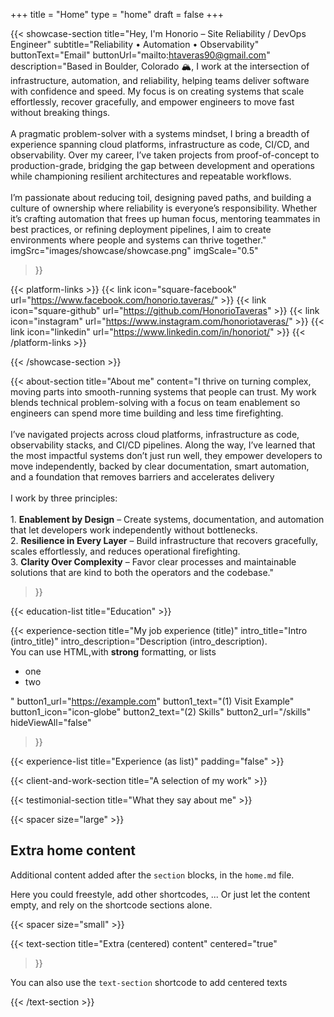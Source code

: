 +++
title =  "Home"
type = "home"
draft = false
+++


{{< showcase-section
    title="Hey, I'm Honorio – Site Reliability / DevOps Engineer"
    subtitle="Reliability • Automation • Observability"
    buttonText="Email"
    buttonUrl="mailto:htaveras90@gmail.com"
    description="Based in Boulder, Colorado 🏔️, I work at the intersection of infrastructure, automation, and reliability, helping teams deliver software with confidence and speed. My focus is on creating systems that scale effortlessly, recover gracefully, and empower engineers to move fast without breaking things.<br/><br/>A pragmatic problem-solver with a systems mindset, I bring a breadth of experience spanning cloud platforms, infrastructure as code, CI/CD, and observability. Over my career, I’ve taken projects from proof-of-concept to production-grade, bridging the gap between development and operations while championing resilient architectures and repeatable workflows.<br/><br/>I’m passionate about reducing toil, designing paved paths, and building a culture of ownership where reliability is everyone’s responsibility. Whether it’s crafting automation that frees up human focus, mentoring teammates in best practices, or refining deployment pipelines, I aim to create environments where people and systems can thrive together."
    imgSrc="images/showcase/showcase.png"
    imgScale="0.5"
 >}}

{{< platform-links >}}
    {{< link icon="square-facebook" url="https://www.facebook.com/honorio.taveras/" >}}
    {{< link icon="square-github" url="https://github.com/HonorioTaveras" >}}
    {{< link icon="instagram" url="https://www.instagram.com/honoriotaveras/" >}}
    {{< link icon="linkedin" url="https://www.linkedin.com/in/honoriot/" >}}
{{< /platform-links >}}

{{< /showcase-section >}}

{{< about-section
    title="About me"
    content="I thrive on turning complex, moving parts into smooth-running systems that people can trust. My work blends technical problem-solving with a focus on team enablement so engineers can spend more time building and less time firefighting.<br/><br/>I’ve navigated projects across cloud platforms, infrastructure as code, observability stacks, and CI/CD pipelines. Along the way, I’ve learned that the most impactful systems don’t just run well, they empower developers to move independently, backed by clear documentation, smart automation, and a foundation that removes barriers and accelerates delivery<br/><br/>I work by three principles:<br/><br/>1. <strong>Enablement by Design</strong> – Create systems, documentation, and automation that let developers work independently without bottlenecks.<br/>2. <strong>Resilience in Every Layer</strong> – Build infrastructure that recovers gracefully, scales effortlessly, and reduces operational firefighting.<br/>3. <strong>Clarity Over Complexity</strong> – Favor clear processes and maintainable solutions that are kind to both the operators and the codebase."
 >}}
    <!-- button_icon="icon-user"
    button_text="Check my skills"
    button_url="/skills"
    imgSrc="images/about/user-picture.png"
    imgScale="0.5"
    v_align="center"
    h_align="left" -->

{{< education-list
    title="Education" >}}

{{< experience-section
    title="My job experience (title)"
    intro_title="Intro (intro_title)"
    intro_description="Description (intro_description).<br>You can use HTML,with <strong>strong</strong> formatting, or lists <ul><li>one</li><li>two</li></ul>"
    button1_url="https://example.com"
    button1_text="(1) Visit Example"
    button1_icon="icon-globe"
    button2_text="(2) Skills"
    button2_url="/skills"
    hideViewAll="false"
>}}

{{< experience-list
    title="Experience (as list)"
    padding="false" >}}

{{< client-and-work-section
    title="A selection of my work" >}}

{{< testimonial-section
    title="What they say about me" >}}

{{< spacer size="large" >}}

## Extra home content

Additional content added after the `section` blocks, in the `home.md` file.

Here you could freestyle, add other shortcodes, ...  Or just let the content empty, and rely on the shortcode sections alone.

{{< spacer size="small" >}}

{{< text-section
title="Extra (centered) content"
centered="true"
>}}

You can also use the `text-section` shortcode to add centered texts

{{< /text-section >}}
